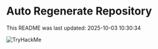 # Auto Regenerate Repository

This README was last updated: 2025-10-03 10:30:34

 ![TryHackMe](https://tryhackme.com/badge/533634)